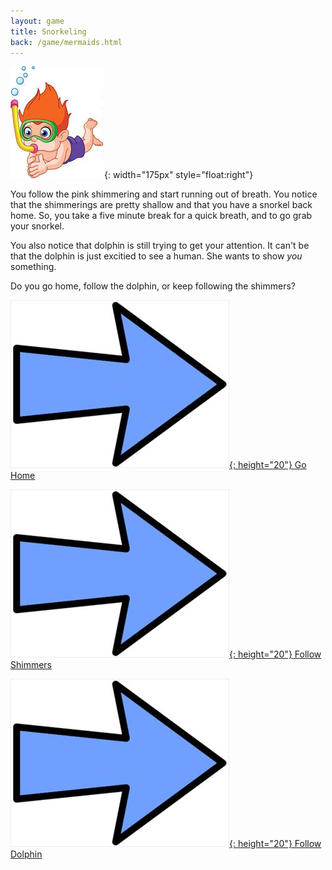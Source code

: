 ```yaml
---
layout: game
title: Snorkeling
back: /game/mermaids.html
---
```


![Snorkeling](/game/images/snorkeling.jpg){: width="175px" style="float:right"}

You follow the pink shimmering and start running out of breath. You notice that the shimmerings are pretty shallow and that you have a snorkel back home. So, you take a five minute break for a quick breath, and to go grab your snorkel.

You also notice that dolphin is still trying to get your attention. It can't be that the dolphin is just excitied to see a human. She wants to show *you* something.

Do you go home, follow the dolphin, or keep following the shimmers?

[![Choice1:](/game/images/Arrow.jpg){: height="20"} Go Home](snorkel_home.html)

[![Choice2:](/game/images/Arrow.jpg){: height="20"} Follow Shimmers](follow_shimmers.html)

[![Choice2:](/game/images/Arrow.jpg){: height="20"} Follow Dolphin](#todo:link2)
